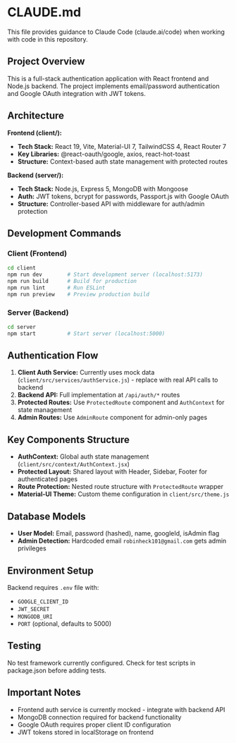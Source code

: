 # CLAUDE.md

This file provides guidance to Claude Code (claude.ai/code) when working with code in this repository.

## Project Overview

This is a full-stack authentication application with React frontend and Node.js backend. The project implements email/password authentication and Google OAuth integration with JWT tokens.

## Architecture

**Frontend (client/):**
- **Tech Stack:** React 19, Vite, Material-UI 7, TailwindCSS 4, React Router 7
- **Key Libraries:** @react-oauth/google, axios, react-hot-toast
- **Structure:** Context-based auth state management with protected routes

**Backend (server/):**
- **Tech Stack:** Node.js, Express 5, MongoDB with Mongoose
- **Auth:** JWT tokens, bcrypt for passwords, Passport.js with Google OAuth
- **Structure:** Controller-based API with middleware for auth/admin protection

## Development Commands

### Client (Frontend)
```bash
cd client
npm run dev        # Start development server (localhost:5173)
npm run build      # Build for production  
npm run lint       # Run ESLint
npm run preview    # Preview production build
```

### Server (Backend)
```bash
cd server
npm start          # Start server (localhost:5000)
```

## Authentication Flow

1. **Client Auth Service:** Currently uses mock data (`client/src/services/authService.js`) - replace with real API calls to backend
2. **Backend API:** Full implementation at `/api/auth/*` routes
3. **Protected Routes:** Use `ProtectedRoute` component and `AuthContext` for state management
4. **Admin Routes:** Use `AdminRoute` component for admin-only pages

## Key Components Structure

- **AuthContext:** Global auth state management (`client/src/context/AuthContext.jsx`)
- **Protected Layout:** Shared layout with Header, Sidebar, Footer for authenticated pages
- **Route Protection:** Nested route structure with `ProtectedRoute` wrapper
- **Material-UI Theme:** Custom theme configuration in `client/src/theme.js`

## Database Models

- **User Model:** Email, password (hashed), name, googleId, isAdmin flag
- **Admin Detection:** Hardcoded email `robinheck101@gmail.com` gets admin privileges

## Environment Setup

Backend requires `.env` file with:
- `GOOGLE_CLIENT_ID`
- `JWT_SECRET` 
- `MONGODB_URI`
- `PORT` (optional, defaults to 5000)

## Testing

No test framework currently configured. Check for test scripts in package.json before adding tests.

## Important Notes

- Frontend auth service is currently mocked - integrate with backend API
- MongoDB connection required for backend functionality
- Google OAuth requires proper client ID configuration
- JWT tokens stored in localStorage on frontend